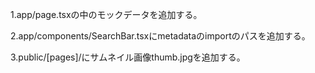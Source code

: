 1.app/page.tsxの中のモックデータを追加する。

2.app/components/SearchBar.tsxにmetadataのimportのパスを追加する。

3.public/[pages]/にサムネイル画像thumb.jpgを追加する。
